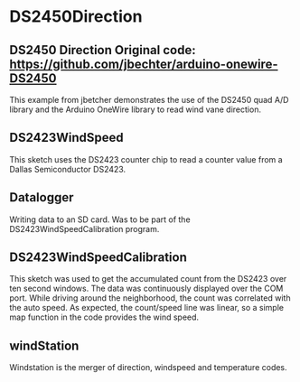 # DS2450Direction
## DS2450 Direction Original code: https://github.com/jbechter/arduino-onewire-DS2450
This example from jbetcher demonstrates the use of the DS2450 quad A/D library and the Arduino OneWire library to read wind vane direction.

## DS2423WindSpeed
This sketch uses the DS2423 counter chip to read a counter value from a Dallas Semiconductor DS2423.

## Datalogger
Writing data to an SD card. Was to be part of the DS2423WindSpeedCalibration program.

## DS2423WindSpeedCalibration
This sketch was used to get the accumulated count from the DS2423 over ten second windows.  The data was continuously displayed over the COM port.  While driving around the neighborhood, the count was correlated with the auto speed.  As expected, the count/speed line was linear, so a simple map function in the code provides the wind speed.

## windStation
Windstation is the merger of direction, windspeed and temperature codes.